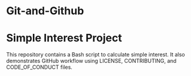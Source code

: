 # Git-and-Github

# Simple Interest Project
This repository contains a Bash script to calculate simple interest. 
It also demonstrates GitHub workflow using LICENSE, CONTRIBUTING, and CODE_OF_CONDUCT files.
